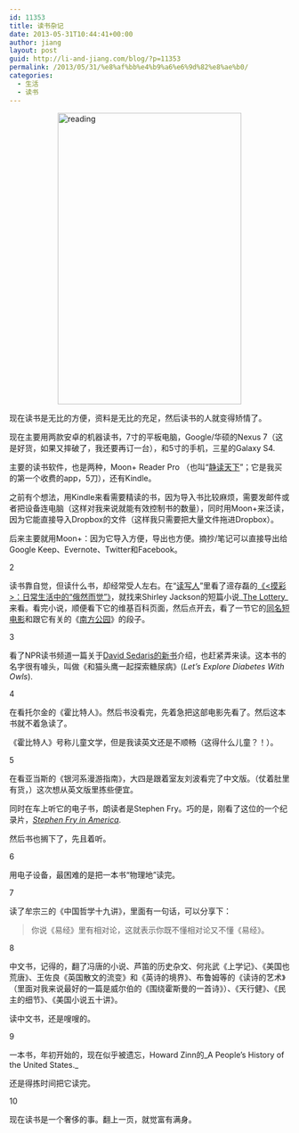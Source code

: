 ```yaml
---
id: 11353
title: 读书杂记
date: 2013-05-31T10:44:41+00:00
author: jiang
layout: post
guid: http://li-and-jiang.com/blog/?p=11353
permalink: /2013/05/31/%e8%af%bb%e4%b9%a6%e6%9d%82%e8%ae%b0/
categories:
  - 生活
  - 读书
---
```

[<img style="background-image: none; border-bottom: 0px; border-left: 0px; padding-left: 0px; padding-right: 0px; display: block; float: none; margin-left: auto; border-top: 0px; margin-right: auto; border-right: 0px; padding-top: 0px" title="reading" border="0" alt="reading" src="http://li-and-jiang.com/blog/wp-content/uploads/2013/05/reading_thumb.png" width="330" height="523" />](http://li-and-jiang.com/blog/wp-content/uploads/2013/05/reading.png)

现在读书是无比的方便，资料是无比的充足，然后读书的人就变得矫情了。

现在主要用两款安卓的机器读书，7寸的平板电脑，Google/华硕的Nexus 7（这是好货，如果又摔破了，我还要再订一台），和5寸的手机，三星的Galaxy S4.

主要的读书软件，也是两种，Moon+ Reader Pro （也叫“[静读天下](http://www.moondownload.com/chinese.html)”；它是我买的第一个收费的app，5刀），还有Kindle。

之前有个想法，用Kindle来看需要精读的书，因为导入书比较麻烦，需要发邮件或者把设备连电脑（这样对我来说就能有效控制书的数量），同时用Moon+来泛读，因为它能直接导入Dropbox的文件（这样我只需要把大量文件拖进Dropbox）。

后来主要就用Moon+：因为它导入方便，导出也方便。摘抄/笔记可以直接导出给Google Keep、Evernote、Twitter和Facebook。

2

读书靠自觉，但读什么书，却经常受人左右。在“[读写人](http://www.duxieren.com/)”里看了遆存磊的[《<摸彩>：日常生活中的“俄然而觉”》](http://blog.sina.com.cn/s/blog_69479efd0101aths.html)，就找来Shirley Jackson的短篇小说_[The Lottery](http://en.wikipedia.org/wiki/The_Lottery)_来看。看完小说，顺便看下它的维基百科页面，然后点开去，看了一节它的[同名短电影](http://www.youtube.com/watch?v=pIm93Xuij7k)和跟它有关的《[南方公园](http://www.southparkstudios.com/full-episodes/s12e02-britneys-new-look)》的段子。 

3

看了NPR读书频道一篇关于[David Sedaris的新书](http://www.npr.org/2013/04/24/178656338/lets-explore-david-sedaris-on-his-public-private-life)介绍，也赶紧弄来读。这本书的名字很有噱头，叫做《和猫头鹰一起探索糖尿病》(_Let&#8217;s Explore Diabetes With Owls_).

4

在看托尔金的《霍比特人》。然后书没看完，先着急把这部电影先看了。然后这本书就不着急读了。

《霍比特人》号称儿童文学，但是我读英文还是不顺畅（这得什么儿童？！）。

5

在看亚当斯的《银河系漫游指南》，大四是跟着室友刘波看完了中文版。（仗着肚里有货，）这次想从英文版里拣些便宜。

同时在车上听它的电子书，朗读者是Stephen Fry。巧的是，刚看了这位的一个纪录片，[_Stephen Fry in America_](http://www.youtube.com/watch?v=f0i2abKXr9c).

然后书也搁下了，先且着听。

6

用电子设备，最困难的是把一本书“物理地”读完。

7

读了牟宗三的《中国哲学十九讲》，里面有一句话，可以分享下：

> 你说《易经》里有相对论，这就表示你既不懂相对论又不懂《易经》。

8

中文书，记得的，翻了冯唐的小说、芦笛的历史杂文、何兆武《上学记》、《美国也荒唐》、王佐良《英国散文的流变》和《英诗的境界》、布鲁姆等的《读诗的艺术》（里面对我来说最好的一篇是威尔伯的《围绕霍斯曼的一首诗》）、《天行健》、《民主的细节》、《美国小说五十讲》。

读中文书，还是嗖嗖的。

9

一本书，年初开始的，现在似乎被遗忘，Howard Zinn的_A People’s History of the United States._

还是得拣时间把它读完。

10

现在读书是一个奢侈的事。翻上一页，就觉富有满身。